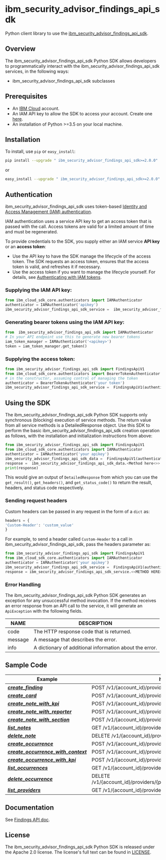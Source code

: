 # ibm_security_advisor_findings_api_sdk

Python client library to use the [ ibm_security_advisor_findings_api_sdk]( ibm_security_advisor_findings_api_sdk-service-link-documention).

## Overview

The  ibm_security_advisor_findings_api_sdk Python SDK allows developers to programmatically interact with the  ibm_security_advisor_findings_api_sdk services, in the following ways:

*  ibm_security_advisor_findings_api_sdk subclasses

## Prerequisites

[ibm-cloud-onboarding]: https://cloud.ibm.com/registration?target=%2Fdeveloper%2Fwatson&

* An [IBM Cloud][ibm-cloud-onboarding] account.
* An IAM API key to allow the SDK to access your account. Create one [here](https://cloud.ibm.com/iam/apikeys).
* An installation of Python >=3.5 on your local machine.

## Installation

To install, use `pip` or `easy_install`:

```bash
pip install --upgrade " ibm_security_advisor_findings_api_sdk>=2.0.0"
```

or

```bash
easy_install --upgrade " ibm_security_advisor_findings_api_sdk>=2.0.0"
```

## Authentication

 ibm_security_advisor_findings_api_sdk uses token-based [Identity and Access Management (IAM) authentication](https://cloud.ibm.com/docs/iam?topic=iam-getstarted).

IAM authentication uses a service API key to get an access token that is passed with the call.
Access tokens are valid for a limited amount of time and must be regenerated.

To provide credentials to the SDK, you supply either an IAM service **API key** or an **access token**:

- Use the API key to have the SDK manage the lifecycle of the access token. The SDK requests an access token, ensures that the access token is valid, and refreshes it if necessary.
- Use the access token if you want to manage the lifecycle yourself. For details, see [Authenticating with IAM tokens](https://cloud.ibm.com/docs/services/watson/getting-started-iam.html).


### Supplying the IAM API key:


```python
from ibm_cloud_sdk_core.authenticators import IAMAuthenticator
authenticator = IAMAuthenticator('apikey')
ibm_security_advisor_findings_api_sdk_service =  ibm_security_advisor_findings_api_sdk(authenticator=authenticator)
```

### Generating bearer tokens using the IAM API key:

```python
from  ibm_security_advisor_findings_api_sdk import IAMAuthenticator
# In your API endpoint use this to generate new bearer tokens
iam_token_manager = IAMAuthenticator('<apikey>')
token = iam_token_manager.get_token()
```

### Supplying the access token:

```python
from ibm_security_advisor_findings_api_sdk import FindingsApiV1 
from ibm_cloud_sdk_core.authenticators import BearerTokenAuthenticator
# in the constructor, assuming control of managing the token
authenticator = BearerTokenAuthenticator('your token')
ibm_security_advisor_findings_api_sdk_service =  FindingsApiV1(authenticator=authenticator)
```

## Using the SDK

The  ibm_security_advisor_findings_api_sdk Python SDK supports only synchronous (blocking) execution of service methods. The return value from all service methods is a DetailedResponse object. Use this SDK to perform the basic  ibm_security_advisor_findings_api_sdk creation operation as follows, with the installation and initialization instructions from above:

```python
from ibm_security_advisor_findings_api_sdk import FindingsApiV1 
from ibm_cloud_sdk_core.authenticators import IAMAuthenticator
authenticator = IAMAuthenticator('your apikey')
ibm_security_advisor_findings_api_sdk_data =  FindingsApiV1(authenticator=authenticator)
response =  ibm_security_advisor_findings_api_sdk_data.<Method here<>>
print(response)
```

This would give an output of `DetailedResponse` from which you can use the `get_result()`, `get_headers()`, and `get_status_code()` to return the result, headers, and status code respectively.

### Sending request headers

Custom headers can be passed in any request in the form of a `dict` as:

```python
headers = {
'Custom-Header': 'custom_value'
}
```

For example, to send a header called `Custom-Header` to a call in  ibm_security_advisor_findings_api_sdk, pass the headers parameter as:

```python
from ibm_security_advisor_findings_api_sdk import FindingsApiV1 
from ibm_cloud_sdk_core.authenticators import IAMAuthenticator
authenticator = IAMAuthenticator('your apikey')
ibm_security_advisor_findings_api_sdk_service =  FindingsApiV1(authenticator=authenticator)
response = ibm_security_advisor_findings_api_sdk_service.<<METHOD HERE>>(headers={'Custom-Header': 'custom_value'}).get_result()
```

### Error Handling

The  ibm_security_advisor_findings_api_sdk Python SDK generates an exception for any unsuccessful method invocation.
If the method receives an error response from an API call to the service, it will generate an
`ApiException` with the following fields.

| NAME | DESCRIPTION |
| ----- | ----------- |
| code | The HTTP response code that is returned. |
| message	| A message that describes the error. |
| info	| A dictionary of additional information about the error. |


## Sample Code

Example | http method  
------------ | -------------  
[***create_finding***](samples/create_finding.py) | POST /v1/{account_id}/providers/{provider_id}/notes
[***create_card***](samples/create_card.py) | POST /v1/{account_id}/providers/{provider_id}/notes
[***create_note_with_kpi***](samples/create_note_with_kpi.py) | POST /v1/{account_id}/providers/{provider_id}/notes
[***create_note_with_reporter***](samples/create_note_with_reporter.py) | POST /v1/{account_id}/providers/{provider_id}/notes
[***create_note_with_section***](samples/create_note_with_section.py) | POST /v1/{account_id}/providers/{provider_id}/notes
[***list_notes***](samples/list_notes.py) | GET /v1/{account_id}/providers/{provider_id}/notes
[***delete_note***](samples/delete_note.py) | DELETE /v1/{account_id}/providers/{provider_id}/notes/{note_id}
[***create_occurrence***](samples/create_occurrence.py) | POST /v1/{account_id}/providers/{provider_id}/occurrences
[***create_occurrence_with_context***](samples/create_occurrence_with_context.py) | POST /v1/{account_id}/providers/{provider_id}/occurrences
[***create_occurrence_with_kpi***](samples/create_occurrence_with_kpi.py) | POST /v1/{account_id}/providers/{provider_id}/occurrences
[***list_occurrences***](samples/list_occurrences.py) | GET /v1/{account_id}/providers/{provider_id}/occurrences
[***delete_occurrence***](samples/delete_occurrence.py) | DELETE /v1/{account_id}/providers/{provider_id}/occurrences/{occurrence_id}
[***list_providers***](samples/list_providers.py) | GET /v1/{account_id}/providers


## Documentation
See [Findings API doc](docs/findings_api_v1.html#FindingsApiV1).

## License

The ibm_security_advisor_findings_api_sdk Python SDK is released under the Apache 2.0 license. The license's full text can be found in [LICENSE](LICENSE).
